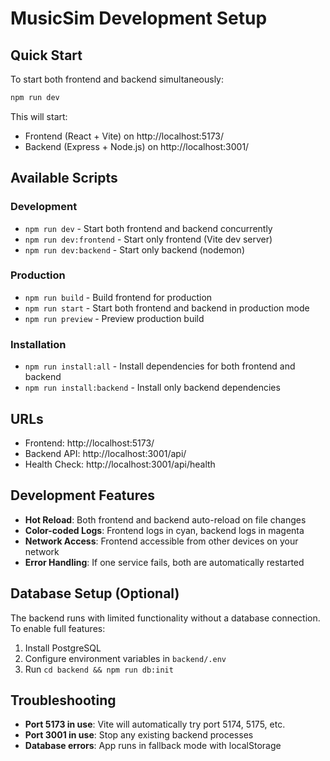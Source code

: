 # MusicSim Development Setup

## Quick Start

To start both frontend and backend simultaneously:

```bash
npm run dev
```

This will start:
- Frontend (React + Vite) on http://localhost:5173/
- Backend (Express + Node.js) on http://localhost:3001/

## Available Scripts

### Development
- `npm run dev` - Start both frontend and backend concurrently
- `npm run dev:frontend` - Start only frontend (Vite dev server)
- `npm run dev:backend` - Start only backend (nodemon)

### Production
- `npm run build` - Build frontend for production
- `npm run start` - Start both frontend and backend in production mode
- `npm run preview` - Preview production build

### Installation
- `npm run install:all` - Install dependencies for both frontend and backend
- `npm run install:backend` - Install only backend dependencies

## URLs

- Frontend: http://localhost:5173/
- Backend API: http://localhost:3001/api/
- Health Check: http://localhost:3001/api/health

## Development Features

- **Hot Reload**: Both frontend and backend auto-reload on file changes
- **Color-coded Logs**: Frontend logs in cyan, backend logs in magenta
- **Network Access**: Frontend accessible from other devices on your network
- **Error Handling**: If one service fails, both are automatically restarted

## Database Setup (Optional)

The backend runs with limited functionality without a database connection. To enable full features:

1. Install PostgreSQL
2. Configure environment variables in `backend/.env`
3. Run `cd backend && npm run db:init`

## Troubleshooting

- **Port 5173 in use**: Vite will automatically try port 5174, 5175, etc.
- **Port 3001 in use**: Stop any existing backend processes
- **Database errors**: App runs in fallback mode with localStorage